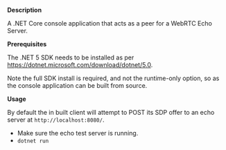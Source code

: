 **Description**

A .NET Core console application that acts as a peer for a WebRTC Echo Server.

**Prerequisites**

The .NET 5 SDK needs to be installed as per https://dotnet.microsoft.com/download/dotnet/5.0.

Note the full SDK install is required, and not the runtime-only option, so as the console application can be built from source.

**Usage**

By default the in built client will attempt to POST its SDP offer to an echo server at `http://localhost:8080/`.

 - Make sure the echo test server is running.
 - `dotnet run`

